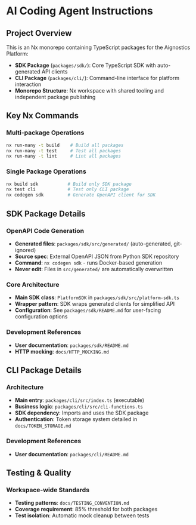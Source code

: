 # AI Coding Agent Instructions

## Project Overview

This is an Nx monorepo containing TypeScript packages for the Aignostics Platform:

- **SDK Package** (`packages/sdk/`): Core TypeScript SDK with auto-generated API clients
- **CLI Package** (`packages/cli/`): Command-line interface for platform interaction
- **Monorepo Structure**: Nx workspace with shared tooling and independent package publishing

## Key Nx Commands

### Multi-package Operations

```bash
nx run-many -t build    # Build all packages
nx run-many -t test     # Test all packages
nx run-many -t lint     # Lint all packages
```

### Single Package Operations

```bash
nx build sdk           # Build only SDK package
nx test cli            # Test only CLI package
nx codegen sdk         # Generate OpenAPI client for SDK
```

## SDK Package Details

### OpenAPI Code Generation

- **Generated files**: `packages/sdk/src/generated/` (auto-generated, git-ignored)
- **Source spec**: External OpenAPI JSON from Python SDK repository
- **Command**: `nx codegen sdk` - runs Docker-based generation
- **Never edit**: Files in `src/generated/` are automatically overwritten

### Core Architecture

- **Main SDK class**: `PlatformSDK` in `packages/sdk/src/platform-sdk.ts`
- **Wrapper pattern**: SDK wraps generated clients for simplified API
- **Configuration**: See `packages/sdk/README.md` for user-facing configuration options

### Development References

- **User documentation**: `packages/sdk/README.md`
- **HTTP mocking**: `docs/HTTP_MOCKING.md`

## CLI Package Details

### Architecture

- **Main entry**: `packages/cli/src/index.ts` (executable)
- **Business logic**: `packages/cli/src/cli-functions.ts`
- **SDK dependency**: Imports and uses the SDK package
- **Authentication**: Token storage system detailed in `docs/TOKEN_STORAGE.md`

### Development References

- **User documentation**: `packages/cli/README.md`

## Testing & Quality

### Workspace-wide Standards

- **Testing patterns**: `docs/TESTING_CONVENTION.md`
- **Coverage requirement**: 85% threshold for both packages
- **Test isolation**: Automatic mock cleanup between tests
